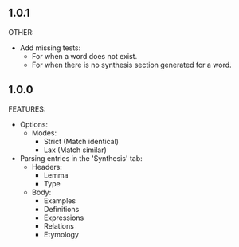 ## 1.0.1

OTHER:

- Add missing tests:
  - For when a word does not exist.
  - For when there is no synthesis section generated for a word.

## 1.0.0

FEATURES:

- Options:
  - Modes:
    - Strict (Match identical)
    - Lax (Match similar)
- Parsing entries in the 'Synthesis' tab:
  - Headers:
    - Lemma
    - Type
  - Body:
    - Examples
    - Definitions
    - Expressions
    - Relations
    - Etymology
